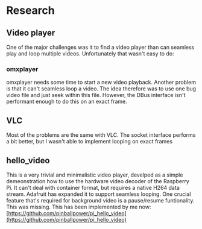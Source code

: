 # Research

## Video player

One of the major challenges was it to find a video player than can seamless play and loop multiple videos. Unfortunately that wasn't easy to do:

### omxplayer

omxplayer needs some time to start a new video playback. Another problem is that it can't seamless loop a video. 
The idea therefore was to use one bug video file and just seek within this file. However, the DBus interface isn't performant enough
to do this on an exact frame. 

## VLC

Most of the problems are the same with VLC. The socket interface performs a bit better, but I wasn't able to implement looping on exact frames

## hello_video

This is a very trivial and minimalistic video player, develped as a simple demeonstration how to use the hardware video decoder of the Raspberry Pi. 
It can't deal with container format, but requires a native H264 data stream. Adafruit has expanded it to support seamless looping.
One crucial feature that's required for background video is a pause/resume funtionality. This was missing. 
This has been implemented by me now: [https://github.com/pinballpower/pi_hello_video](https://github.com/pinballpower/pi_hello_video)

